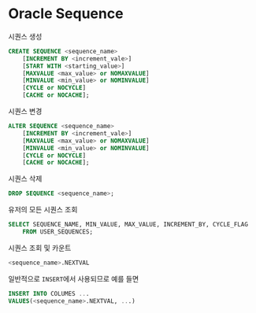 # Oracle Sequence

시퀀스 생성

```sql
CREATE SEQUENCE <sequence_name>
	[INCREMENT BY <increment_vale>]
	[START WITH <starting_value>]
	[MAXVALUE <max_value> or NOMAXVALUE]
	[MINVALUE <min_value> or NOMINVALUE]
	[CYCLE or NOCYCLE]
	[CACHE or NOCACHE];
```

시퀀스 변경

```sql
ALTER SEQUENCE <sequence_name>
    [INCREMENT BY <increment_vale>]
    [MAXVALUE <max_value> or NOMAXVALUE]
    [MINVALUE <min_value> or NOMINVALUE]
    [CYCLE or NOCYCLE]
    [CACHE or NOCACHE];
```

시퀀스 삭제

```sql
DROP SEQUENCE <sequence_name>;
```

유저의 모든 시퀀스 조회

```sql
SELECT SEQUENCE_NAME, MIN_VALUE, MAX_VALUE, INCREMENT_BY, CYCLE_FLAG
	FROM USER_SEQUENCES;
```

시퀀스 조회 및 카운트

```sql
<sequence_name>.NEXTVAL
```

일반적으로 `INSERT`에서 사용되므로 예를 들면

```sql
INSERT INTO COLUMES ... 
VALUES(<sequence_name>.NEXTVAL, ...)
```



